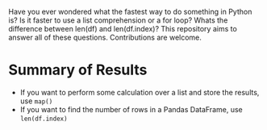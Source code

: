 Have you ever wondered what the fastest way to do something in Python is? Is it faster to use
a list comprehension or a for loop? Whats the difference between len(df) and len(df.index)?
This repository aims to answer all of these questions. Contributions are welcome.

# Summary of Results

* If you want to perform some calculation over a list and store the results, use ```map()```
* If you want to find the number of rows in a Pandas DataFrame, use ```len(df.index)```